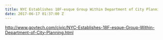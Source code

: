 ```yaml
---
title: NYC Establishes 18F-esque Group Within Department of City Planning
date: 2017-06-17 01:37:00 Z
---
```


http://www.govtech.com/civic/NYC-Establishes-18F-esque-Group-Within-Department-of-City-Planning.html